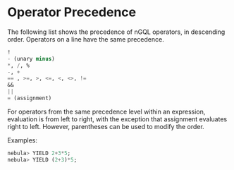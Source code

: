 # Operator Precedence

The following list shows the precedence of nGQL operators, in descending order. Operators on a line have the same precedence.

```sql
!
- (unary minus)
*, /, %
-, +
== , >=, >, <=, <, <>, !=
&&
||
= (assignment)
```

For operators from the same precedence level within an expression, evaluation is from left to right, with the exception that assignment evaluates right to left. However, parentheses can be used to modify the order.

Examples:

```sql
nebula> YIELD 2+3*5;
nebula> YIELD (2+3)*5;
```
